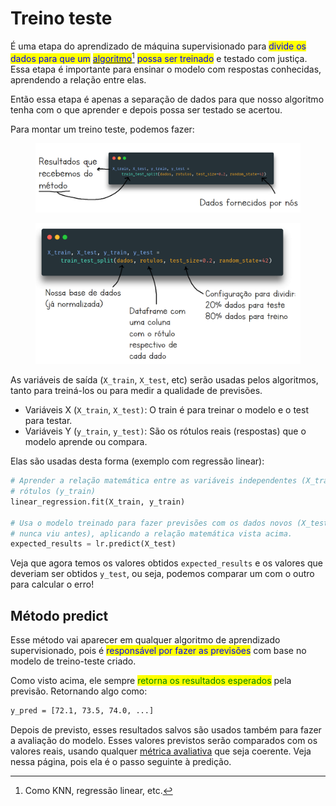 # Treino teste

É uma etapa do aprendizado de máquina supervisionado para <mark style="color:blue;">divide os dados para que um</mark> [<mark style="color:blue;">algoritmo</mark>](#user-content-fn-1)[^1] <mark style="color:blue;">possa ser treinado</mark> e testado com justiça. Essa etapa é importante para ensinar o modelo com respostas conhecidas, aprendendo a relação entre elas.

Então essa etapa é apenas a separação de dados para que nosso algoritmo tenha com o que aprender e depois possa ser testado se acertou.

Para montar um treino teste, podemos fazer:

<figure><img src="../../../../.gitbook/assets/treino teste ex 1.png" alt=""><figcaption></figcaption></figure>

<figure><img src="../../../../.gitbook/assets/treino teste ex 2.png" alt=""><figcaption></figcaption></figure>

As variáveis de saída (`X_train`, `X_test`, etc) serão usadas pelos algoritmos, tanto para treiná-los ou para medir a qualidade de previsões.

* Variáveis X (`X_train`, `X_test)`: O train é para treinar o modelo e o test para testar.
* Variáveis Y (`y_train`, `y_test)`: São os rótulos reais (respostas) que o modelo aprende ou compara.

Elas são usadas desta forma (exemplo com regressão linear):

```python
# Aprender a relação matemática entre as variáveis independentes (X_train) e os
# rótulos (y_train)
linear_regression.fit(X_train, y_train)

# Usa o modelo treinado para fazer previsões com os dados novos (X_test, que ele
# nunca viu antes), aplicando a relação matemática vista acima.
expected_results = lr.predict(X_test)
```

Veja que agora temos os valores obtidos `expected_results` e os valores que deveriam ser obtidos `y_test`, ou seja, podemos comparar um com o outro para calcular o erro!

## Método predict

Esse método vai aparecer em qualquer algoritmo de aprendizado supervisionado, pois é <mark style="color:blue;">responsável por fazer as previsões</mark> com base no modelo de treino-teste criado.

Como visto acima, ele sempre <mark style="color:green;">retorna os resultados esperados</mark> pela previsão. Retornando algo como:

```bash
y_pred = [72.1, 73.5, 74.0, ...]
```

Depois de previsto, esses resultados salvos são usados também para fazer a avaliação do modelo. Esses valores previstos serão comparados com os valores reais, usando qualquer [métrica avaliativa](metricas-avaliativas.md) que seja coerente. Veja nessa página, pois ela é o passo seguinte à predição.

[^1]: Como KNN, regressão linear, etc.
